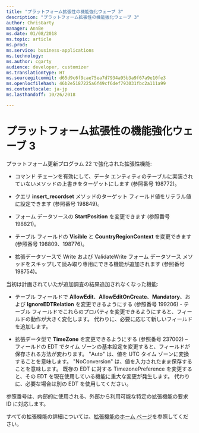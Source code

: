 ```yaml
---
title: "プラットフォーム拡張性の機能強化ウェーブ 3"
description: "プラットフォーム拡張性の機能強化ウェーブ 3"
author: ChrisGarty
manager: AnnBe
ms.date: 01/08/2018
ms.topic: article
ms.prod: 
ms.service: business-applications
ms.technology: 
ms.author: cgarty
audience: developer, customizer
ms.translationtype: HT
ms.sourcegitcommit: d65d9c6f9cae75ea7d7934a95b3a9f67a9e10fe3
ms.openlocfilehash: 46b2e5187225a6f49cf6def793031fbc2a111a99
ms.contentlocale: ja-jp
ms.lasthandoff: 10/26/2018

---
```


# <a name="platform-extensibility-enhancements-wave-3"></a>プラットフォーム拡張性の機能強化ウェーブ 3

プラットフォーム更新プログラム 22 で強化された拡張性機能:

- コマンド チェーンを有効にして、データ エンティティのテーブルに実装されていないメソッドの上書きをターゲットにします (参照番号 198772)。

- クエリ **insert_recordset** メソッドのターゲット フィールド値をリテラル値に設定できます (参照番号 198849)。

- フォーム データソースの **StartPosition** を変更できます (参照番号 198821)。

- テーブル フィールドの **Visible** と **CountryRegionContext** を変更できます (参照番号 198809、198776)。

- 拡張データソースで Write および ValidateWrite フォーム データソース メソッドをスキップして読み取り専用にできる機能が追加されます (参照番号 198754)。

当初は計画されていたが追加調査の結果追加されなくなった機能:

- テーブル フィールドで **AllowEdit**、**AllowEditOnCreate**、**Mandatory**、および **IgnoreEDTRelation** を変更できるようにする (参照番号 199206) - テーブル フィールドでこれらのプロパティを変更できるようにすると、フィールドの動作が大きく変化します。 代わりに、必要に応じて新しいフィールドを追加します。

- 拡張データ型で **TimeZone** を変更できるようにする (参照番号 237002) – フィールドの EDT でタイム ゾーンの基本設定を変更すると、フィールドが保存される方法が変わります。 "Auto" は、値を UTC タイム ゾーンに変換することを意味します。 "NoConversion" は、値を入力されたまま保存することを意味します。 既存の EDT に対する TimezonePreference を変更すると、その EDT を現在使用している機能に重大な変更が発生します。 代わりに、必要な場合は別の EDT を使用してください。
 
参照番号は、内部的に使用される、外部から利用可能な特定の拡張機能の要求 ID に対応します。

すべての拡張機能の詳細については、[拡張機能のホーム ページ](/dynamics365/unified-operations/dev-itpro/extensibility/extensibility-home-page)を参照してください。

